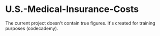 # U.S.-Medical-Insurance-Costs
The current project doesn't contain true figures. It's created for training purposes (codecademy).
